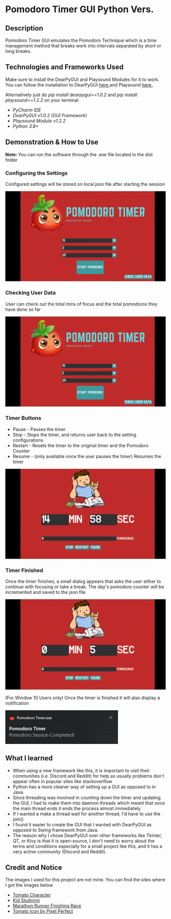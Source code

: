 <!--Title-->
<h1> Pomodoro Timer GUI Python Vers. </h1>

<!--Description-->
<h2> Description </h2>
  <!--Describe the project (what is a pomodoro timer?)-->
  <p> Pomodoro Timer GUI emulates the Pomodoro Technique which is a time management method that breaks work into intervals separated by short or long breaks.</p>
  

<!--Technologies and Frameworks Used-->
<h2> Technologies and Frameworks Used </h2>
  <p> Make sure to install the DearPyGUI and Playsound Modules for it to work. You can follow the installation to DearPyGUI <a href="https://github.com/hoffstadt/DearPyGui"> here </a> and Playsound <a href="https://pypi.org/project/playsound/"> here </a>.</p> 
  <p> Alternatively just do <i> pip install dearpygui==1.0.2 </i> and <i> pip install playsound==1.2.2 </i> on your terminal</p>
  <ul>
    <li> <i> PyCharm IDE </i> </li>
    <li> <i> DearPyGUI v1.0.2 (GUI Framework) </i> </li>
    <li> <i> Playsound Module v1.2.2 </i></li>
    <li> <i> Python 3.8+ </i> </li>
  </ul>

<!--Demonstration + How to Use-->
<h2> Demonstration & How to Use </h2>
  <p> <b>Note: </b> You can run the software through the .exe file located in the dist folder </p>
  <!--Configuring the settings-->
  <h3> Configuring the Settings </h3>
    <p> Configured settings will be stored on local json file after starting the session </p>
    <img src="https://github.com/gnikkoch96/Python-Pomodoro-Timer-GUI/blob/master/resources/read_me%20stuff/settings_example.gif"/>
  
  <!--Checking User Data-->
  <h3> Checking User Data </h3>
    <p> User can check out the total mins of focus and the total pomodoros they have done so far </p>
    <img src="https://github.com/gnikkoch96/Python-Pomodoro-Timer-GUI/blob/master/resources/read_me%20stuff/check_user_data.gif"/>
    
  <!--Functional Buttons-->
  <h3> Timer Buttons </h3>
    <ul>
      <li> Pause - Pauses the timer </li>
      <li> Stop - Stops the timer, and returns user back to the setting configurations </li>
      <li> Restart - Resets the timer to the original timer and the Pomodoro Counter </li>
      <li> Resume - (only available once the user pauses the timer) Resumes the timer </li>
    </ul>
    <img src="https://github.com/gnikkoch96/Python-Pomodoro-Timer-GUI/blob/master/resources/read_me%20stuff/buttons_example.gif"/>

  <!--Finished-->
  <h3> Timer Finished </h3>
    <p> Once the timer finishes, a small dialog appears that asks the user either to continue with focusing or take a break. The day's pomodoro counter will be incremented and    saved to the json file</p>
    <img src="https://github.com/gnikkoch96/Python-Pomodoro-Timer-GUI/blob/master/resources/read_me%20stuff/timer_finished.gif"/>
    <p> (For Window 10 Users only) Once the timer is finished it will also display a notification </p>
    <img src="https://github.com/gnikkoch96/Python-Pomodoro-Timer-GUI/blob/master/resources/read_me%20stuff/notification_example.png"/>
    
<!--What I learned-->
<h2> What I learned </h2> 
  <ul>
    <li> When using a new framework like this, it is important to visit their communities (i.e. Discord and Reddit) for help as usually problems don't appear often in popular            sites like stackoverflow </li>
    <li> Python has a more cleaner way of setting up a GUI as opposed to in Java. </li>
    <li> Since threading was involved in counting down the timer and updating the GUI, I had to make them into daemon threads which meant that once the main thread ends it                ends the process almost immediately </li> 
    <li> If I wanted a make a thread wait for another thread, I'd have to use the join() </li> 
    <li> I found it easier to create the GUI that I wanted with DearPyGUI as opposed to Swing framework from Java. </li>
    <li> The reason why I chose DearPyGUI over other frameworks like Tkinter, QT, or Kivy is that it is open-source, I don't need to worry about the terms and conditions especially for a small project like this, and it has a very active community (Discord and Reddit). </li>
  
  </ul>

<h2> Credit and Notice </h2>
<p> The images I used for this project are not mine. You can find the sites where I got the images below </p>
<ul>
  <li> <a href="https://opengameart.org/content/little-tomato"> Tomato Character </a> </li>
  <li> <a href="https://cliparts.zone/clipart/585233"> Kid Studying </a> </li>
  <li> <a href="https://lh3.googleusercontent.com/proxy/nAzHFtxsck04b8cHE6bKLNxLwbhHRjetcP4o48rZj3dmunBCrl842cz3RKILtNaPUS1lgM7JcW3lJRl9VkGRNB3Y6k98U9RDzUSng7LnSo8AUZSWDkKpvFK8IAyvIFZMNe9MQnxNgIzc3TI"> Marathon Runner Finishing Race </a> </li>
  <li> <a href="https://www.flaticon.com/free-icon/tomato_1202125?term=tomato&page=1&position=1&page=1&position=1&related_id=1202125&origin=tag"> Tomato Icon by Pixel Perfect </a>
</ul>
